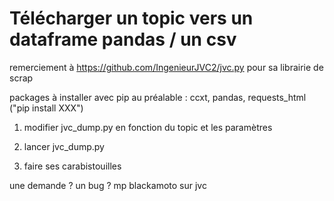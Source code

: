 # Télécharger un topic vers un dataframe pandas / un csv 

remerciement à https://github.com/IngenieurJVC2/jvc.py pour sa librairie de scrap

packages à installer avec pip au préalable : ccxt, pandas, requests_html ("pip install XXX")


1) modifier jvc_dump.py en fonction du topic et les paramètres 

2) lancer jvc_dump.py

3) faire ses carabistouilles

une demande ? un bug ? mp blackamoto sur jvc

